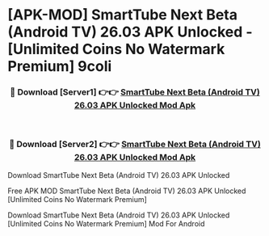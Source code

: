 # [APK-MOD] SmartTube Next Beta (Android TV) 26.03 APK Unlocked - [Unlimited Coins No Watermark Premium] 9coli



<div align="center">
<h3>🔴 Download [Server1] 👉👉 <a href="https://momento.my/?title=SmartTube_Next_Beta_(Android_TV)_26.03_APK_Unlocked">SmartTube Next Beta (Android TV) 26.03 APK Unlocked Mod Apk</a></h3><br>

<h3>🔴 Download [Server2] 👉👉 <a href="https://momento.my/?title=SmartTube_Next_Beta_(Android_TV)_26.03_APK_Unlocked">SmartTube Next Beta (Android TV) 26.03 APK Unlocked Mod Apk</a></h3>
</div>



Download SmartTube Next Beta (Android TV) 26.03 APK Unlocked 

Free APK MOD SmartTube Next Beta (Android TV) 26.03 APK Unlocked [Unlimited Coins No Watermark Premium]

Download SmartTube Next Beta (Android TV) 26.03 APK Unlocked [Unlimited Coins No Watermark Premium] Mod For Android
